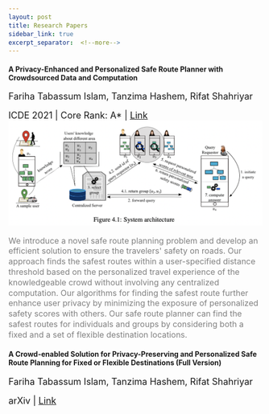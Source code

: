 ```yaml
---
layout: post
title: Research Papers
sidebar_link: true
excerpt_separator:  <!--more-->
---
```

#### A Privacy-Enhanced and Personalized Safe Route Planner with Crowdsourced Data and Computation
<font size="4"> Fariha Tabassum Islam, Tanzima Hashem, Rifat Shahriyar </font>  
<br>
<font size="4"> ICDE 2021 | Core Rank: A* | <a href="https://ieeexplore.ieee.org/abstract/document/9458643/" target="_blank"><u>Link</u></a>
</font>
![System architecture of our safe route planner](/images/saferouteplanner.png "System architecture")
<font size="3rem">
<p style="line-height:1.3;color:gray">
We introduce a novel safe route planning problem and develop an efficient solution to ensure the travelers' safety on roads. Our approach finds the safest routes within a user-specified distance threshold based on the personalized travel experience of the knowledgeable crowd without involving any centralized computation. Our algorithms for finding the safest route further enhance user privacy by minimizing the exposure of personalized safety scores with others. Our safe route planner can find the safest routes for individuals and groups by considering both a fixed and a set of flexible destination locations.
</p>
</font>

#### A Crowd-enabled Solution for Privacy-Preserving and Personalized Safe Route Planning for Fixed or Flexible Destinations (Full Version)
<font size="4"> Fariha Tabassum Islam, Tanzima Hashem, Rifat Shahriyar </font>   
<br>
<font size="4"> arXiv | <a href="https://arxiv.org/abs/2112.13760" target="_blank"><u>Link</u></a> </font>